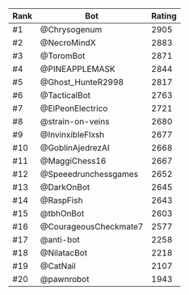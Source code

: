 Rank|Bot|Rating
---|---|---
#1|@Chrysogenum|2905
#2|@NecroMindX|2883
#3|@ToromBot|2871
#4|@PINEAPPLEMASK|2844
#5|@Ghost_HunteR2998|2817
#6|@TacticalBot|2763
#7|@ElPeonElectrico|2721
#8|@strain-on-veins|2680
#9|@InvinxibleFlxsh|2677
#10|@GoblinAjedrezAI|2668
#11|@MaggiChess16|2667
#12|@Speeedrunchessgames|2652
#13|@DarkOnBot|2645
#14|@RaspFish|2643
#15|@tbhOnBot|2603
#16|@CourageousCheckmate7|2577
#17|@anti-bot|2258
#18|@NilatacBot|2218
#19|@CatNail|2107
#20|@pawnrobot|1943
